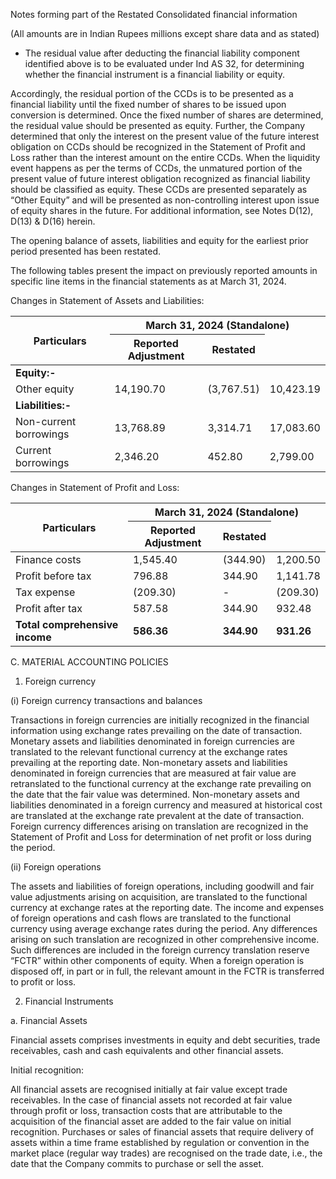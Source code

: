 Notes forming part of the Restated Consolidated financial information

(All amounts are in Indian Rupees millions except share data and as stated)

* The residual value after deducting the financial liability component identified above is to be evaluated under Ind AS 32, for determining whether the financial instrument is a financial liability or equity.

Accordingly, the residual portion of the CCDs is to be presented as a financial liability until the fixed number of shares to be issued upon conversion is determined. Once the fixed number of shares are determined, the residual value should be presented as equity. Further, the Company determined that only the interest on the present value of the future interest obligation on CCDs should be recognized in the Statement of Profit and Loss rather than the interest amount on the entire CCDs. When the liquidity event happens as per the terms of CCDs, the unmatured portion of the present value of future interest obligation recognized as financial liability should be classified as equity. These CCDs are presented separately as “Other Equity” and will be presented as non-controlling interest upon issue of equity shares in the future. For additional information, see Notes D(12), D(13) & D(16) herein.

The opening balance of assets, liabilities and equity for the earliest prior period presented has been restated.

The following tables present the impact on previously reported amounts in specific line items in the financial statements as at March 31, 2024.

Changes in Statement of Assets and Liabilities:

<table><thead><tr><th rowspan="2">Particulars</th><th colspan="3">March 31, 2024 (Standalone)</th></tr><tr><th>Reported Adjustment</th><th>Restated</th></tr></thead><tbody><tr><td><strong>Equity:-</strong></td><td></td><td></td><td></td></tr><tr><td>Other equity</td><td>14,190.70</td><td>(3,767.51)</td><td>10,423.19</td></tr><tr><td><strong>Liabilities:-</strong></td><td></td><td></td><td></td></tr><tr><td>Non-current borrowings</td><td>13,768.89</td><td>3,314.71</td><td>17,083.60</td></tr><tr><td>Current borrowings</td><td>2,346.20</td><td>452.80</td><td>2,799.00</td></tr></tbody></table>

Changes in Statement of Profit and Loss:

<table><thead><tr><th rowspan="2">Particulars</th><th colspan="3">March 31, 2024 (Standalone)</th></tr><tr><th>Reported Adjustment</th><th>Restated</th></tr></thead><tbody><tr><td>Finance costs</td><td>1,545.40</td><td>(344.90)</td><td>1,200.50</td></tr><tr><td>Profit before tax</td><td>796.88</td><td>344.90</td><td>1,141.78</td></tr><tr><td>Tax expense</td><td>(209.30)</td><td>-</td><td>(209.30)</td></tr><tr><td>Profit after tax</td><td>587.58</td><td>344.90</td><td>932.48</td></tr><tr><td><strong>Total comprehensive income</strong></td><td><strong>586.36</strong></td><td><strong>344.90</strong></td><td><strong>931.26</strong></td></tr></tbody></table>

C. MATERIAL ACCOUNTING POLICIES

1. Foreign currency

(i) Foreign currency transactions and balances

Transactions in foreign currencies are initially recognized in the financial information using exchange rates prevailing on the date of transaction. Monetary assets and liabilities denominated in foreign currencies are translated to the relevant functional currency at the exchange rates prevailing at the reporting date. Non-monetary assets and liabilities denominated in foreign currencies that are measured at fair value are retranslated to the functional currency at the exchange rate prevailing on the date that the fair value was determined. Non-monetary assets and liabilities denominated in a foreign currency and measured at historical cost are translated at the exchange rate prevalent at the date of transaction. Foreign currency differences arising on translation are recognized in the Statement of Profit and Loss for determination of net profit or loss during the period.

(ii) Foreign operations

The assets and liabilities of foreign operations, including goodwill and fair value adjustments arising on acquisition, are translated to the functional currency at exchange rates at the reporting date. The income and expenses of foreign operations and cash flows are translated to the functional currency using average exchange rates during the period. Any differences arising on such translation are recognized in other comprehensive income. Such differences are included in the foreign currency translation reserve “FCTR” within other components of equity. When a foreign operation is disposed off, in part or in full, the relevant amount in the FCTR is transferred to profit or loss.

2. Financial Instruments

a. Financial Assets

Financial assets comprises investments in equity and debt securities, trade receivables, cash and cash equivalents and other financial assets.

Initial recognition:

All financial assets are recognised initially at fair value except trade receivables. In the case of financial assets not recorded at fair value through profit or loss, transaction costs that are attributable to the acquisition of the financial asset are added to the fair value on initial recognition. Purchases or sales of financial assets that require delivery of assets within a time frame established by regulation or convention in the market place (regular way trades) are recognised on the trade date, i.e., the date that the Company commits to purchase or sell the asset.